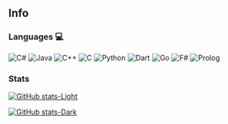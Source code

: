 <!--**lkhorasandzhian/lkhorasandzhian** is a ✨ _special_ ✨ repository because its `README.md` (this file) appears on your GitHub profile.-->

## Info

### Languages 💻
![C#](https://img.shields.io/badge/c%23-%23239120.svg?style=for-the-badge&logo=c-sharp&logoColor=white)
![Java](https://img.shields.io/badge/java-%23ED8B00.svg?style=for-the-badge&logo=openjdk&logoColor=white)
![C++](https://img.shields.io/badge/c++-%23ff0077.svg?style=for-the-badge&logo=c%2B%2B&logoColor=white)
![C](https://img.shields.io/badge/c-59666C?style=for-the-badge&logo=c&logoColor=white)
![Python](https://img.shields.io/badge/python-3670A0?style=for-the-badge&logo=python&logoColor=ffdd54)
![Dart](https://img.shields.io/badge/dart-35b393.svg?style=for-the-badge&logo=dart&logoColor=white)
![Go](https://img.shields.io/badge/go-%2300ADD8.svg?style=for-the-badge&logo=go&logoColor=white)
![F#](https://img.shields.io/badge/f%23-6933FF.svg?style=for-the-badge&logo=fsharp&logoColor=white)
![Prolog](https://img.shields.io/badge/prolog-74283c.svg?style=for-the-badge&logo=tripadvisor&logoColor=white)

### Stats
[![GitHub stats-Light](https://github-readme-stats-ten-iota-10.vercel.app/api/top-langs/?username=lkhorasandzhian&title_color=0969da&text_color=000000&langs_count=6&hide=c,cmake&size_weight=0.5&count_weight=0.5&theme=transparent&layout=compact#gh-light-mode-only)](https://github-readme-stats-ten-iota-10.vercel.app/api/top-langs/?username=lkhorasandzhian&title_color=0969da&text_color=000000&langs_count=6&hide=c,cmake&size_weight=0.5&count_weight=0.5&theme=transparent&layout=compact#gh-light-mode-only)

[![GitHub stats-Dark](https://github-readme-stats-ten-iota-10.vercel.app/api/top-langs/?username=lkhorasandzhian&title_color=4493f8&text_color=FFFFFF&langs_count=6&hide=c,cmake&size_weight=0.5&count_weight=0.5&theme=transparent&layout=compact#gh-dark-mode-only)](https://github-readme-stats-ten-iota-10.vercel.app/api/top-langs/?username=lkhorasandzhian&title_color=4493f8&text_color=FFFFFF&langs_count=6&hide=c,cmake&size_weight=0.5&count_weight=0.5&theme=transparent&layout=compact#gh-dark-mode-only)

<!-- The GitHub Token is active until 17 december 2025 -->
<!-- Instruction: https://www.youtube.com/watch?v=n6d4KHSKqGk&t=107s -->
<!-- Git Stats Repository: https://github.com/anuraghazra/github-readme-stats -->
<!-- Resourses: https://github.com/kautukkundan/Awesome-Profile-README-templates/blob/master/short-and-sweet/AVS1508.md?plain=1 -->
